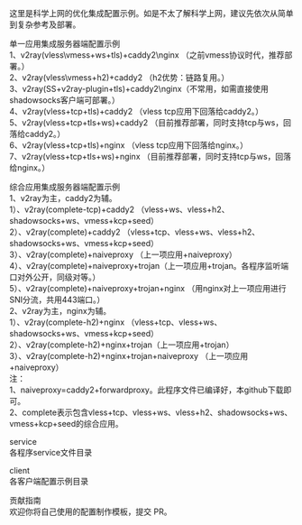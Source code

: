 这里是科学上网的优化集成配置示例。如是不太了解科学上网，建议先依次从简单到复杂参考及部署。

单一应用集成服务器端配置示例  
1、v2ray(vless\vmess+ws+tls)+caddy2\nginx （之前vmess协议时代，推荐部署。）  
2、v2ray(vless\vmess+h2)+caddy2 （h2优势：链路复用。）  
3、v2ray(SS+v2ray-plugin+tls)+caddy2\nginx（不常用，如需直接使用shadowsocks客户端可部署。）  
4、v2ray(vless+tcp+tls)+caddy2 （vless tcp应用下回落给caddy2。）  
5、v2ray(vless+tcp+tls+ws)+caddy2 （目前推荐部署，同时支持tcp与ws，回落给caddy2。）  
6、v2ray(vless+tcp+tls)+nginx （vless tcp应用下回落给nginx。）  
7、v2ray(vless+tcp+tls+ws)+nginx （目前推荐部署，同时支持tcp与ws，回落给nginx。）  

综合应用集成服务器端配置示例  
1、v2ray为主，caddy2为辅。  
1）、v2ray(complete-tcp)+caddy2 （vless+ws、vless+h2、shadowsocks+ws、vmess+kcp+seed）  
2）、v2ray(complete)+caddy2 （vless+tcp、vless+ws、vless+h2、shadowsocks+ws、vmess+kcp+seed）  
3）、v2ray(complete)+naiveproxy （上一项应用+naiveproxy）  
4）、v2ray(complete)+naiveproxy+trojan（上一项应用+trojan。各程序监听端口对外公开，同级对等。）  
5）、v2ray(complete)+naiveproxy+trojan+nginx （用nginx对上一项应用进行SNI分流，共用443端口。）  
2、v2ray为主，nginx为辅。  
1）、v2ray(complete-h2)+nginx （vless+tcp、vless+ws、shadowsocks+ws、vmess+kcp+seed）  
2）、v2ray(complete-h2)+nginx+trojan（上一项应用+trojan）  
3）、v2ray(complete-h2)+nginx+trojan+naiveproxy （上一项应用+naiveproxy）  
注：  
1、naiveproxy=caddy2+forwardproxy。此程序文件已编译好，本github下载即可。  
2、complete表示包含vless+tcp、vless+ws、vless+h2、shadowsocks+ws、vmess+kcp+seed的综合应用。  

service  
各程序service文件目录

client  
各客户端配置示例目录

贡献指南  
欢迎你将自己使用的配置制作模板，提交 PR。
